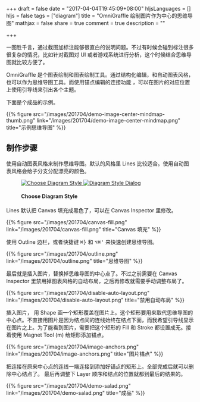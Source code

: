 +++
draft = false
date = "2017-04-04T19:45:09+08:00"
hljsLanguages = []
hljs = false
tags = ["diagram"]
title = "OmniGraffle 绘制图片作为中心的思维导图"
mathjax = false
share = true
comment = true
description = ""

+++

一图胜千言，通过截图加标注能够很直白的说明问题。不过有时候会碰到标注很多很复杂的情况，比如针对截图对 UI 或者游戏系统进行分析，这个时候结合思维导图就比较方便了。

OmniGraffle 是个图表绘制和图表绘制工具。通过结构化编辑，和自动图表风格，也可以作为思维导图工具。而使用锚点编辑的连接功能 ，可以在图片的对应位置上使用引导线来引出各个主题。

<!--more-->

下面是个成品的示例。

{{% figure src="/images/201704/demo-image-center-mindmap-thumb.png" link="/images/201704/demo-image-center-mindmap.png" title="示例思维导图" %}}

## 制作步骤

使用自动图表风格来制作思维导图。默认的风格里 Lines 比较适合。使用自动图表风格会给子分支分配漂亮的颜色。

<figure class="half">
  <a href="/images/201704/choose-diagram-style.png">
    <img src="/images/201704/choose-diagram-style.png" alt="Choose Diagram Style">
  </a>
  <a href="/images/201704/choose-diagram-style-dialog.png">
    <img src="/images/201704/choose-diagram-style-dialog.png" alt="Diagram Style Dialog">
  </a>
  <figcaption>
    <h4>Choose Diagram Style</h4>
  </figcaption>
</figure>

Lines 默认把 Canvas 填充成黑色了，可以在 Canvas Inspector 里修改。

{{% figure src="/images/201704/canvas-fill.png" link="/images/201704/canvas-fill.png" title="Canvas 填充" %}}

使用 Outline 边栏，或者快捷键 <kbd>⌘}</kbd> 和 <kbd>⌥⌘'</kbd> 来快速创建思维导图。

{{% figure src="/images/201704/outline.png" link="/images/201704/outline.png" title="思维导图" %}}

最后就是插入图片，替换掉思维导图的中心点了。不过之前需要在 Canvas Inspector 里禁用掉图表风格的自动布局，之后再修改就需要手动调整布局了。

{{% figure src="/images/201704/disable-auto-layout.png" link="/images/201704/disable-auto-layout.png" title="禁用自动布局" %}}

插入图片， 用 Shape 画一个矩形覆盖在图片上。这个矩形要用来取代思维导图的中心点。不直接用图片是因为结点间的连线始终在结点下面，而我希望引导线显示在图片之上。为了能看到图片，需要把这个矩形的 Fill 和 Stroke 都设置成无。接着使用 Magnet Tool (m) 给矩形添加锚点。

{{% figure src="/images/201704/image-anchors.png" link="/images/201704/image-anchors.png" title="图片锚点" %}}

把连接在原来中心点的连线一端连接到添加好锚点的矩形上。全部完成后就可以删除中心结点了。 最后再调整下 Layer 顺序和结点的位置就都到最后的结果的。

{{% figure src="/images/201704/demo-salad.png" link="/images/201704/demo-salad.png" title="成品" %}}
